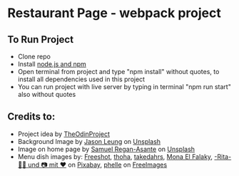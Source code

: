 Restaurant Page - webpack project
===
## To Run Project
- Clone repo
- Install [node.js and npm](https://nodejs.org/en/download/)
- Open terminal from project and type "npm install" without quotes, to install all dependencies used in this project
- You can run project with live server by typing in terminal "npm run start" also without quotes

## Credits to:
- Project idea by [TheOdinProject](https://www.theodinproject.com/)
- Background Image by [Jason Leung](https://unsplash.com/@ninjason?utm_source=unsplash&utm_medium=referral&utm_content=creditCopyText) on [Unsplash](https://unsplash.com/s/photos/restaurant?utm_source=unsplash&utm_medium=referral&utm_content=creditCopyText)
- Image on home page by [Samuel Regan-Asante](https://unsplash.com/@fkaregan?utm_source=unsplash&utm_medium=referral&utm_content=creditCopyText) on [Unsplash](https://unsplash.com/s/photos/meal?utm_source=unsplash&utm_medium=referral&utm_content=creditCopyText)
- Menu dish images by: [Freeshot](https://pixabay.com/users/freeshot-16247274/?utm_source=link-attribution&amp;utm_medium=referral&amp;utm_campaign=image&amp;utm_content=5979762), [thoha](https://pixabay.com/users/thoha-13929485/?utm_source=link-attribution&amp;utm_medium=referral&amp;utm_campaign=image&amp;utm_content=4546669), [takedahrs](https://pixabay.com/users/takedahrs-12657/?utm_source=link-attribution&amp;utm_medium=referral&amp;utm_campaign=image&amp;utm_content=1762493), [Mona El Falaky](https://pixabay.com/users/cairomoon-3005270/?utm_source=link-attribution&amp;utm_medium=referral&amp;utm_campaign=image&amp;utm_content=2762014), [-Rita-👩‍🍳 und 📷 mit ❤](https://pixabay.com/users/ritae-19628/?utm_source=link-attribution&amp;utm_medium=referral&amp;utm_campaign=image&amp;utm_content=660748) on [Pixabay](https://pixabay.com), [phelle](https://www.freeimages.com/photographer/phelle-33720) on [FreeImages](https://www.freeimages.com/)